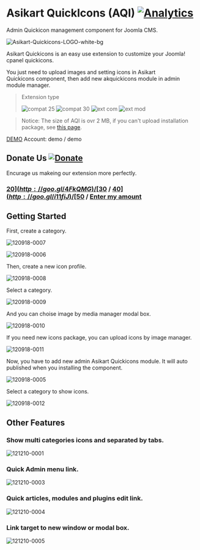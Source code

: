# Asikart QuickIcons (AQI) [![Analytics](https://ga-beacon.appspot.com/UA-48372917-1/quickicons/readme)](https://github.com/igrigorik/ga-beacon)

Admin Quickicon management component for Joomla CMS.

![Asikart-Quickicons-LOGO-white-bg][1]

Asikart Quickicons is an easy use extension to customize your Joomla! cpanel quickicons.

You just need to upload images and setting icons in Asikart Quickicons&nbsp;component, then add new akquickicons module in admin module manager.

> Extension type
>
> ![compat 25][2]&nbsp;![compat 30][3]&nbsp;![ext com][4]&nbsp;![ext mod][5]



> Notice: The size of AQI is ovr 2 MB, if you can't upload installation package, see [this page][7].

[DEMO][8]&nbsp;Account: demo / demo

## Donate Us [![Donate](http://f.cl.ly/items/201r3g370r0r461l3x2b/btn_donate_LG.gif)](http://goo.gl/RklRQV)

Encurage us makeing our extension more perfectly.

### [$20](http://goo.gl/4FkQMG) / [$30](http://goo.gl/0NYmUT) / [$40](http://goo.gl/i11fiJ) / [$50](http://goo.gl/pOZwLe) / [Enter my amount](http://goo.gl/RklRQV)


## Getting Started

First, create a category.

![120918-0007][9]

![120918-0006][10]

Then, create a new icon profile.

![120918-0008][11]

Select a category.

![120918-0009][12]

And you can choise image by media manager modal box.

![120918-0010][13]

If you need new icons package, you can upload icons by image manager.

![120918-0011][14]

Now, you have to add new admin Asikart Quickicons module. It will auto published when you installing the component.&nbsp;

![120918-0005][15]

Select a category to show icons.

![120918-0012][16]

## Other Features

### Show multi categories icons and separated by tabs.

![121210-0001][9]

### Quick Admin menu link.

![121210-0003][10]

### Quick articles, modules and plugins edit link.

![121210-0004][11]

### Link target to new window or modal box.

![121210-0005][12]

   [1]: http://ext.asikart.com/images/extensions/quickicons/Asikart-Quickicons-LOGO-white-bg.png
   [2]: http://ext.asikart.com/images/global/extension/compat_25.png
   [3]: http://ext.asikart.com/images/global/extension/compat_30.png
   [4]: http://ext.asikart.com/images/global/extension/ext_com.png
   [5]: http://ext.asikart.com/images/global/extension/ext_mod.png
   [6]: https://github.com/asikart
   [7]: http://ext.asikart.com/discussions/problem-install.html#reply-7
   [8]: http://demo.asikart.com/quickcontent/administrator/
   [9]: http://ext.asikart.com/images/extensions/quickicons/document/120918-0007.jpg
   [10]: http://ext.asikart.com/images/extensions/quickicons/document/120918-0006.jpg
   [11]: http://ext.asikart.com/images/extensions/quickicons/document/120918-0008.jpg
   [12]: http://ext.asikart.com/images/extensions/quickicons/document/120918-0009.jpg
   [13]: http://ext.asikart.com/images/extensions/quickicons/document/120918-0010.jpg
   [14]: http://ext.asikart.com/images/extensions/quickicons/document/120918-0011.jpg
   [15]: http://ext.asikart.com/images/extensions/quickicons/document/120918-0005.jpg
   [16]: http://ext.asikart.com/images/extensions/quickicons/document/120918-0012.jpg
   [17]: http://ext.asikart.com/downloads/asikart-quickicons.html
   [18]: http://ext.asikart.com/extensions/6-quick-icons-pro.html
  

